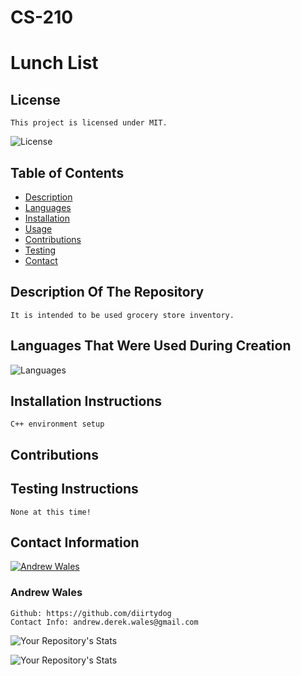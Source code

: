 # CS-210

# Lunch List
  ## License
    This project is licensed under MIT.
  ![License](https://img.shields.io/badge/License-MIT-blue.svg)

  ## Table of Contents
  - [Description](#description-of-the-repository)
  - [Languages](#languages-that-were-used-during-creation)
  - [Installation](#installation-instructions)
  - [Usage](#usage-information)
  - [Contributions](#contributions)
  - [Testing](#testing-instructions)
  - [Contact](#contact-information)

  ## Description Of The Repository
    It is intended to be used grocery store inventory.
  ## Languages That Were Used During Creation
  ![Languages](https://img.shields.io/badge/C%2B%2B-Guru-blue)
 
  ## Installation Instructions
    C++ environment setup

  ## Contributions
  
  ## Testing Instructions
    None at this time!
  ## Contact Information
  [![Andrew Wales](https://contrib.rocks/image?repo=diirtydog/Take-This-Job-And)](https://github.com/diirtydog)
  ### Andrew Wales   
    Github: https://github.com/diirtydog   
    Contact Info: andrew.derek.wales@gmail.com


  ![Your Repository's Stats](https://github-readme-stats.vercel.app/api/top-langs/?username=diirtydog&theme=blue-green)


  ![Your Repository's Stats](https://github-readme-stats.vercel.app/api?username=diirtydog&show_icons=true)



